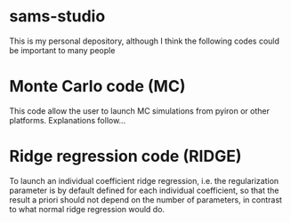 # sams-studio

This is my personal depository, although I think the following codes could be important to many people

# Monte Carlo code (MC)

This code allow the user to launch MC simulations from pyiron or other platforms. Explanations follow...

# Ridge regression code (RIDGE)

To launch an individual coefficient ridge regression, i.e. the regularization parameter is by default defined for each individual coefficient, so that the result a priori should not depend on the number of parameters, in contrast to what normal ridge regression would do.
